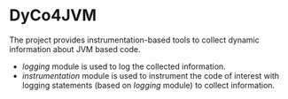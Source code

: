 # DyCo4JVM 

The project provides instrumentation-based tools to collect dynamic information about JVM based code.

- *logging* module is used to log the collected information.
- *instrumentation* module is used to instrument the code of interest with
  logging statements (based on _logging_ module) to collect information.

